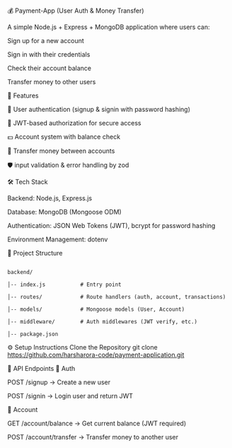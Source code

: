 💰 Payment-App (User Auth & Money Transfer)

A simple Node.js + Express + MongoDB application where users can:

Sign up for a new account

Sign in with their credentials

Check their account balance

Transfer money to other users

🚀 Features

🔑 User authentication (signup & signin with password hashing)

👤 JWT-based authorization for secure access

💵 Account system with balance check

🔄 Transfer money between accounts

🛡️ input validation & error handling by zod 

🛠️ Tech Stack

Backend: Node.js, Express.js

Database: MongoDB (Mongoose ODM)

Authentication: JSON Web Tokens (JWT), bcrypt for password hashing

Environment Management: dotenv

📂 Project Structure
```

backend/

│-- index.js           # Entry point

│-- routes/            # Route handlers (auth, account, transactions)

│-- models/            # Mongoose models (User, Account)

│-- middleware/        # Auth middlewares (JWT verify, etc.)

│-- package.json

```


⚙️ Setup Instructions
Clone the Repository
git clone https://github.com/harsharora-code/payment-application.git

📌 API Endpoints
🔑 Auth

POST /signup → Create a new user

POST /signin → Login user and return JWT

👤 Account

GET /account/balance → Get current balance (JWT required)

POST /account/transfer → Transfer money to another user
